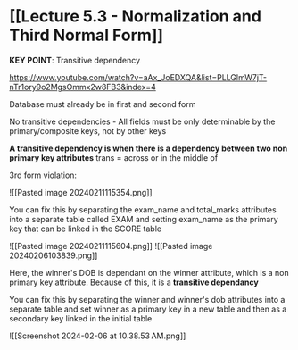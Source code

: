 # [[Lecture 5.3 - Normalization and Third Normal Form]]

**KEY POINT**: Transitive dependency

https://www.youtube.com/watch?v=aAx_JoEDXQA&list=PLLGlmW7jT-nTr1ory9o2MgsOmmx2w8FB3&index=4

Database must already be in first and second form

No transitive dependencies - All fields must be only determinable by the primary/composite keys, not by other keys

**A transitive dependency is when there is a dependency between two non primary key attributes** trans = across or in the middle of

3rd form violation:

![[Pasted image 20240211115354.png]]

You can fix this by separating the exam_name and total_marks attributes into a separate table called EXAM and setting exam_name as the primary key that can be linked in the SCORE table

![[Pasted image 20240211115604.png]]
![[Pasted image 20240206103839.png]]

Here, the winner's DOB is dependant on the winner attribute, which is a non primary key attribute. Because of this, it is a **transitive dependancy**

You can fix this by separating the winner and winner's dob attributes into a separate table and set winner as a primary key in a new table and then as a secondary key linked in the initial table


![[Screenshot 2024-02-06 at 10.38.53 AM.png]]